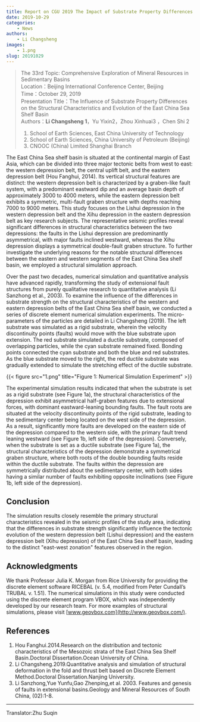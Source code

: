 ```yaml
---
title: Report on CGU 2019 The Impact of Substrate Property Differences on the Geological Characteristics and Evolution of the East China Sea Shelf Basin
date: 2019-10-29
categories:
    - News
authors:
    - Li Changsheng
images:
    - 1.png
slug: 20191029
---
```



> The 33rd Topic: Comprehensive Exploration of Mineral Resources in Sedimentary Basins  
> Location：Beijing International Conference Center, Beijing   
> Time：October 29, 2019  
> Presentation Title：The Influence of Substrate Property Differences on the Structural Characteristics and Evolution of the East China Sea Shelf Basin  
> Authors：**Li Changsheng 1**，Yu Yixin2，Zhou Xinhuai3 ，Chen Shi 2   
>
> 1. School of Earth Sciences, East China University of Technology  
> 2. School of Earth Sciences, China University of Petroleum (Beijing)  
> 3. CNOOC (China) Limited Shanghai Branch  


The East China Sea shelf basin is situated at the continental margin of East Asia, which can be divided into three major tectonic belts from west to east: the western depression belt, the central uplift belt, and the eastern depression belt (Hou Fanghui, 2014). Its vertical structural features are distinct: the western depression belt is characterized by a graben-like fault system, with a predominant eastward dip and an average basin depth of approximately 3000 to 4000 meters, while the eastern depression belt exhibits a symmetric, multi-fault graben structure with depths reaching 7000 to 9000 meters. This study focuses on the Lishui depression in the western depression belt and the Xihu depression in the eastern depression belt as key research subjects. The representative seismic profiles reveal significant differences in structural characteristics between the two depressions: the faults in the Lishui depression are predominantly asymmetrical, with major faults inclined westward, whereas the Xihu depression displays a symmetrical double-fault graben structure. To further investigate the underlying reasons for the notable structural differences between the eastern and western segments of the East China Sea shelf basin, we employed a structural simulation approach.


Over the past two decades, numerical simulation and quantitative analysis have advanced rapidly, transforming the study of extensional fault structures from purely qualitative research to quantitative analysis (Li Sanzhong et al., 2003). To examine the influence of the differences in substrate strength on the structural characteristics of the western and eastern depression belts of the East China Sea shelf basin, we conducted a series of discrete element numerical simulation experiments. The micro-parameters of the particles are detailed in Li Changsheng (2019). The left substrate was simulated as a rigid substrate, wherein the velocity discontinuity points (faults) would move with the blue substrate upon extension. The red substrate simulated a ductile substrate, composed of overlapping particles, while the cyan substrate remained fixed. Bonding points connected the cyan substrate and both the blue and red substrates. As the blue substrate moved to the right, the red ductile substrate was gradually extended to simulate the stretching effect of the ductile substrate.

{{< figure src="1.png" title="Figure 1: Numerical Simulation Experiment"  >}}

The experimental simulation results indicated that when the substrate is set as a rigid substrate (see Figure 1a), the structural characteristics of the depression exhibit asymmetrical half-graben features due to extensional forces, with dominant eastward-leaning bounding faults. The fault roots are situated at the velocity discontinuity points of the rigid substrate, leading to the sedimentary center being located on the west side of the depression. As a result, significantly more faults are developed on the eastern side of the depression compared to the western side, with the primary fault trend leaning westward (see Figure 1b, left side of the depression). Conversely, when the substrate is set as a ductile substrate (see Figure 1a), the structural characteristics of the depression demonstrate a symmetrical graben structure, where both roots of the double bounding faults reside within the ductile substrate. The faults within the depression are symmetrically distributed about the sedimentary center, with both sides having a similar number of faults exhibiting opposite inclinations (see Figure 1b, left side of the depression).

## Conclusion

The simulation results closely resemble the primary structural characteristics revealed in the seismic profiles of the study area, indicating that the differences in substrate strength significantly influence the tectonic evolution of the western depression belt (Lishui depression) and the eastern depression belt (Xihu depression) of the East China Sea shelf basin, leading to the distinct "east-west zonation" features observed in the region.

## Acknowledgments

We thank Professor Julia K. Morgan from Rice University for providing the discrete element software RICEBAL (v. 5.4, modified from Peter Cundall’s TRUBAL v. 1.51). The numerical simulations in this study were conducted using the discrete element program VBOX, which was independently developed by our research team. For more examples of structural simulations, please visit [www.geovbox.com](http://www.geovbox.com/).

## References

1. Hou Fanghui.2014.Research on the distribution and tectonic characteristics of the Mesozoic strata of the East China Sea Shelf Basin.Doctoral Dissertation.Ocean University of China.  
2. Li Changsheng.2019.Quantitative analysis and simulation of structural deformation in the fold and thrust belt based on Discrete Element Method.Doctoral Dissertation.Nanjing University.  
3. Li Sanzhong,Yue Yunfu,Gao Zhenping,et al. 2003. Features and genesis of faults in extensional basins.Geology and Mineral Resources of South China, (02):1-8.  

---
Translator:Zhu Suqin
